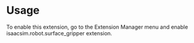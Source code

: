 # Usage

To enable this extension, go to the Extension Manager menu and enable isaacsim.robot.surface_gripper extension.

